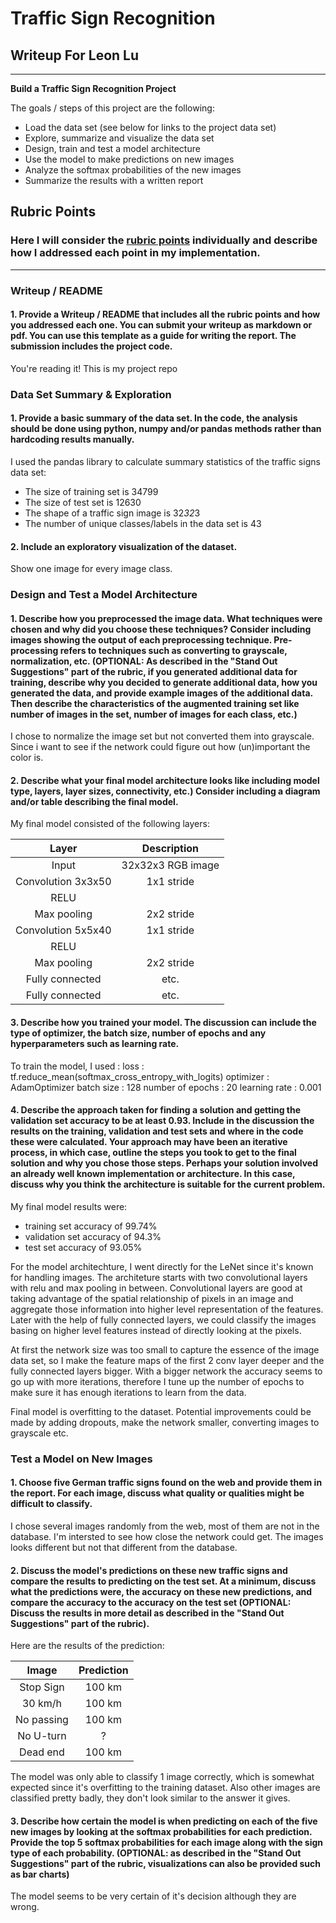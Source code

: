 # **Traffic Sign Recognition** 

## Writeup For Leon Lu

---

**Build a Traffic Sign Recognition Project**

The goals / steps of this project are the following:
* Load the data set (see below for links to the project data set)
* Explore, summarize and visualize the data set
* Design, train and test a model architecture
* Use the model to make predictions on new images
* Analyze the softmax probabilities of the new images
* Summarize the results with a written report

## Rubric Points
### Here I will consider the [rubric points](https://review.udacity.com/#!/rubrics/481/view) individually and describe how I addressed each point in my implementation.  

---
### Writeup / README

#### 1. Provide a Writeup / README that includes all the rubric points and how you addressed each one. You can submit your writeup as markdown or pdf. You can use this template as a guide for writing the report. The submission includes the project code.

You're reading it! This is my project repo

### Data Set Summary & Exploration

#### 1. Provide a basic summary of the data set. In the code, the analysis should be done using python, numpy and/or pandas methods rather than hardcoding results manually.

I used the pandas library to calculate summary statistics of the traffic
signs data set:

* The size of training set is 34799
* The size of test set is 12630
* The shape of a traffic sign image is 32*32*3
* The number of unique classes/labels in the data set is 43

#### 2. Include an exploratory visualization of the dataset.

Show one image for every image class.


### Design and Test a Model Architecture

#### 1. Describe how you preprocessed the image data. What techniques were chosen and why did you choose these techniques? Consider including images showing the output of each preprocessing technique. Pre-processing refers to techniques such as converting to grayscale, normalization, etc. (OPTIONAL: As described in the "Stand Out Suggestions" part of the rubric, if you generated additional data for training, describe why you decided to generate additional data, how you generated the data, and provide example images of the additional data. Then describe the characteristics of the augmented training set like number of images in the set, number of images for each class, etc.)

I chose to normalize the image set but not converted them into grayscale. Since i want to see if the network could figure out how (un)important the color is.


#### 2. Describe what your final model architecture looks like including model type, layers, layer sizes, connectivity, etc.) Consider including a diagram and/or table describing the final model.

My final model consisted of the following layers:

| Layer         		|     Description	        					| 
|:---------------------:|:---------------------------------------------:| 
| Input         		| 32x32x3 RGB image   							| 
| Convolution 3x3x50     	| 1x1 stride 	|
| RELU					|												|
| Max pooling	      	| 2x2 stride		|
| Convolution 5x5x40    | 1x1 stride      									|
| RELU					|												|
| Max pooling	      	| 2x2 stride		|
| Fully connected		| etc.        									|
| Fully connected		| etc.        									|
 


#### 3. Describe how you trained your model. The discussion can include the type of optimizer, the batch size, number of epochs and any hyperparameters such as learning rate.

To train the model, I used :
loss : tf.reduce_mean(softmax_cross_entropy_with_logits)
optimizer : AdamOptimizer
batch size : 128
number of epochs : 20
learning rate : 0.001

#### 4. Describe the approach taken for finding a solution and getting the validation set accuracy to be at least 0.93. Include in the discussion the results on the training, validation and test sets and where in the code these were calculated. Your approach may have been an iterative process, in which case, outline the steps you took to get to the final solution and why you chose those steps. Perhaps your solution involved an already well known implementation or architecture. In this case, discuss why you think the architecture is suitable for the current problem.

My final model results were:
* training set accuracy of 99.74%
* validation set accuracy of 94.3% 
* test set accuracy of 93.05%

For the model architechture, I went directly for the LeNet since it's known for handling images. The architeture starts with two convolutional layers with relu and max pooling in between. Convolutional layers are good at taking advantage of the spatial relationship of pixels in an image and aggregate those information into higher level representation of the features. Later with the help of fully connected layers, we could classify the images basing on higher level features instead of directly looking at the pixels.

At first the network size was too small to capture the essence of the image data set, so I make the feature maps of the first 2 conv layer deeper and the fully connected layers bigger. With a bigger network the accuracy seems to go up with more iterations, therefore I tune up the number of epochs to make sure it has enough iterations to learn from the data.

Final model is overfitting to the dataset. Potential improvements could be made by adding dropouts, make the network smaller, converting images to grayscale etc.

### Test a Model on New Images

#### 1. Choose five German traffic signs found on the web and provide them in the report. For each image, discuss what quality or qualities might be difficult to classify.

I chose several images randomly from the web, most of them are not in the database. I'm intersted to see how close the network could get. The images looks different but not that different from the database.

#### 2. Discuss the model's predictions on these new traffic signs and compare the results to predicting on the test set. At a minimum, discuss what the predictions were, the accuracy on these new predictions, and compare the accuracy to the accuracy on the test set (OPTIONAL: Discuss the results in more detail as described in the "Stand Out Suggestions" part of the rubric).

Here are the results of the prediction:

| Image			        |     Prediction	        					| 
|:---------------------:|:---------------------------------------------:| 
| Stop Sign      		| 100 km   									| 
| 30 km/h     			| 100 km										|
| No passing					| 100 km											|
| No U-turn	      		| ?					 				|
| Dead end			| 100 km      							|


The model was only able to classify 1 image correctly, which is somewhat expected since it's overfitting to the training dataset. Also other images are classified pretty badly, they don't look similar to the answer it gives.

#### 3. Describe how certain the model is when predicting on each of the five new images by looking at the softmax probabilities for each prediction. Provide the top 5 softmax probabilities for each image along with the sign type of each probability. (OPTIONAL: as described in the "Stand Out Suggestions" part of the rubric, visualizations can also be provided such as bar charts)

The model seems to be very certain of it's decision although they are wrong.


